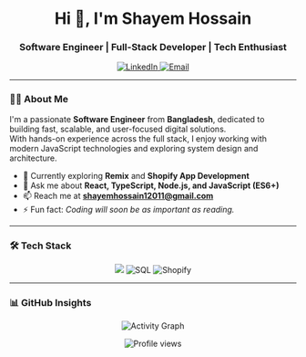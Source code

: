 <!-- Header -->
<h1 align="center">Hi 👋, I'm Shayem Hossain</h1>
<h3 align="center">Software Engineer | Full-Stack Developer | Tech Enthusiast</h3>

<p align="center">
  <a href="https://linkedin.com/in/shayem-hossain" target="_blank">
    <img src="https://img.shields.io/badge/LinkedIn-0077B5?style=for-the-badge&logo=linkedin&logoColor=white" alt="LinkedIn" />
  </a>
  <a href="mailto:shayemhossain12011@gmail.com">
    <img src="https://img.shields.io/badge/Email-D14836?style=for-the-badge&logo=gmail&logoColor=white" alt="Email" />
  </a>
</p>

---

<!-- About -->
### 👨‍💻 About Me
I'm a passionate **Software Engineer** from **Bangladesh**, dedicated to building fast, scalable, and user-focused digital solutions.  
With hands-on experience across the full stack, I enjoy working with modern JavaScript technologies and exploring system design and architecture.  

- 💼 Currently exploring **Remix** and **Shopify App Development**  
- 💬 Ask me about **React, TypeScript, Node.js, and JavaScript (ES6+)**  
- 📫 Reach me at **shayemhossain12011@gmail.com**  
- ⚡ Fun fact: *Coding will soon be as important as reading.*

---

<!-- Tech Stack -->
### 🛠️ Tech Stack
<p align="center">
  <img src="https://skillicons.dev/icons?i=react,nextjs,remix,typescript,javascript,nodejs,express,mongodb,postgresql,html,css,tailwind,git,docker" />
  <img src="https://img.shields.io/badge/SQL-336791?style=for-the-badge&logo=database&logoColor=white" alt="SQL" />
  <img src="https://img.shields.io/badge/Shopify-96BF48?style=for-the-badge&logo=shopify&logoColor=white" alt="Shopify" />
</p>

---

<!-- GitHub Stats -->
### 📊 GitHub Insights

<p align="center">
  <img src="https://github-readme-activity-graph.vercel.app/graph?username=sayemhossain&bg_color=20232a&color=61dafb&line=61dafb&point=ffffff&area=true&hide_border=true" alt="Activity Graph" />
</p>
<p align="center">
  <img src="https://komarev.com/ghpvc/?username=sayemhossain&label=Profile%20Views&color=0e75b6&style=flat" alt="Profile views" />
</p>
